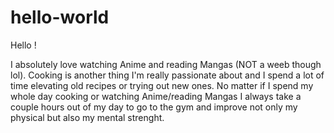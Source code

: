 # hello-world

Hello !

I absolutely love watching Anime and reading Mangas (NOT a weeb though lol). Cooking is another thing I'm really passionate about and I spend a lot of time elevating old recipes or trying out new ones. No matter if I spend my whole day cooking or watching Anime/reading Mangas I always take a couple hours out of my day to go to the gym and improve not only my physical but also my mental strenght.
